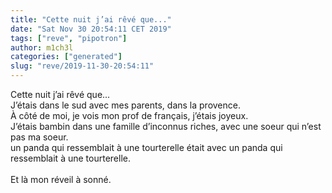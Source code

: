 ```yaml
---
title: "Cette nuit j’ai rêvé que..."
date: "Sat Nov 30 20:54:11 CET 2019"
tags: ["reve", "pipotron"]
author: m1ch3l
categories: ["generated"]
slug: "reve/2019-11-30-20:54:11"
---
```


Cette nuit j’ai rêvé que...<br>
J’étais dans le sud avec mes parents, dans la provence.<br>
À côté de moi, je vois mon prof de français, j’étais joyeux.<br>
J’étais bambin dans une famille d’inconnus riches, avec une soeur qui n’est pas ma soeur.<br>
un panda qui ressemblait à une tourterelle était avec un panda qui ressemblait à une tourterelle.<br>
<br>
Et là mon réveil à sonné.<br>
<br>
